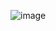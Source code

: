 ![image](https://github.com/Ankushraina64/COM-511/assets/113122150/b51ba098-5161-41e0-83a0-13d2313afc9a)

